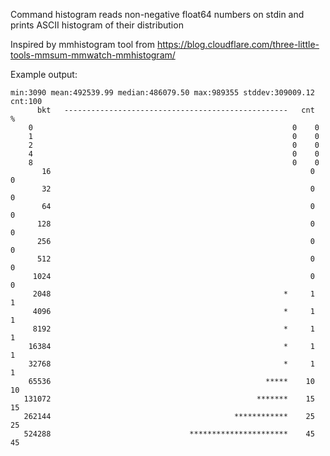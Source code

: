 Command histogram reads non-negative float64 numbers on stdin and prints
ASCII histogram of their distribution

Inspired by mmhistogram tool from https://blog.cloudflare.com/three-little-tools-mmsum-mmwatch-mmhistogram/

Example output:

	min:3090 mean:492539.99 median:486079.50 max:989355 stddev:309009.12 cnt:100
	      bkt   --------------------------------------------------   cnt    %
		0                                                          0    0
		1                                                          0    0
		2                                                          0    0
		4                                                          0    0
		8                                                          0    0
	       16                                                          0    0
	       32                                                          0    0
	       64                                                          0    0
	      128                                                          0    0
	      256                                                          0    0
	      512                                                          0    0
	     1024                                                          0    0
	     2048                                                    *     1    1
	     4096                                                    *     1    1
	     8192                                                    *     1    1
	    16384                                                    *     1    1
	    32768                                                    *     1    1
	    65536                                                *****    10   10
	   131072                                              *******    15   15
	   262144                                         ************    25   25
	   524288                               **********************    45   45

